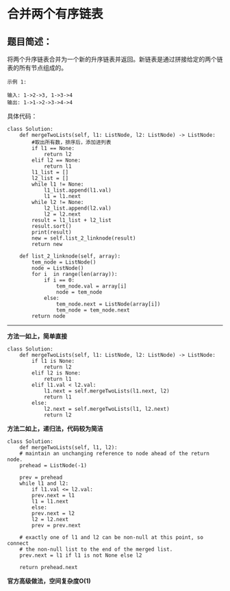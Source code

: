 # 合并两个有序链表
## 题目简述：
将两个升序链表合并为一个新的升序链表并返回。新链表是通过拼接给定的两个链表的所有节点组成的。

    示例 1:
    
    输入: 1->2->3, 1->3->4
    输出: 1->1->2->3->4->4
    
具体代码：
	
	class Solution:
	    def mergeTwoLists(self, l1: ListNode, l2: ListNode) -> ListNode:
	        #取出所有数，排序后，添加进列表
	        if l1 == None:
	            return l2
	        elif l2 == None:
	            return l1
	        l1_list = []
	        l2_list = []
	        while l1 != None:
	            l1_list.append(l1.val)    
	            l1 = l1.next            
	        while l2 != None:
	            l2_list.append(l2.val)
	            l2 = l2.next
	        result = l1_list + l2_list
	        result.sort()
	        print(result)
	        new = self.list_2_linknode(result)
	        return new
	
	    def list_2_linknode(self, array):
	        tem_node = ListNode()
	        node = ListNode()
	        for i  in range(len(array)):
	            if i == 0:
	                tem_node.val = array[i]
	                node = tem_node
	            else:
	                tem_node.next = ListNode(array[i])
	                tem_node = tem_node.next
			return node

---
**方法一如上，简单直接**

	class Solution:
	    def mergeTwoLists(self, l1: ListNode, l2: ListNode) -> ListNode:
	        if l1 is None:
	            return l2
	        elif l2 is None:
	            return l1
	        elif l1.val < l2.val:
	            l1.next = self.mergeTwoLists(l1.next, l2)
	            return l1
	        else:
	            l2.next = self.mergeTwoLists(l1, l2.next)
	            return l2

**方法二如上，递归法，代码较为简洁**  

	class Solution:
	    def mergeTwoLists(self, l1, l2):
		# maintain an unchanging reference to node ahead of the return node.
		prehead = ListNode(-1)

		prev = prehead
		while l1 and l2:
		    if l1.val <= l2.val:
			prev.next = l1
			l1 = l1.next
		    else:
			prev.next = l2
			l2 = l2.next            
		    prev = prev.next

		# exactly one of l1 and l2 can be non-null at this point, so connect
		# the non-null list to the end of the merged list.
		prev.next = l1 if l1 is not None else l2

		return prehead.next

**官方高级做法，空间复杂度O(1)**
